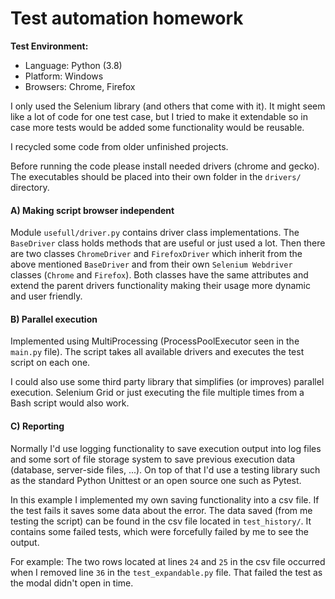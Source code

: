 # Test automation homework

**Test Environment:**

- Language: Python (3.8)
- Platform: Windows
- Browsers: Chrome, Firefox

I only used the Selenium library (and others that come with it). It might seem like a lot of code for one test case, but I 
tried to make it extendable so in case more tests would be added some functionality would be reusable.

I recycled some code from older unfinished projects.

Before running the code please install needed drivers (chrome and gecko). The executables should be placed into their 
own folder in the `drivers/` directory.

#### A) Making script browser independent

Module `usefull/driver.py` contains driver class implementations. The `BaseDriver` class holds methods 
that are useful or just used a lot. Then there are two classes `ChromeDriver` and `FirefoxDriver` which inherit from the
above mentioned `BaseDriver` and from their own `Selenium Webdriver` classes (`Chrome` and `Firefox`). Both classes have the same
attributes and extend the parent drivers functionality making their usage more dynamic and user friendly. 

#### B) Parallel execution

Implemented using MultiProcessing (ProcessPoolExecutor seen in the `main.py` file). The script takes all available 
drivers and executes the test script on each one. 

I could also use some third party library that simplifies (or improves) parallel execution. 
Selenium Grid or just executing the file multiple times from a Bash script would also work.

#### C) Reporting

Normally I'd use logging functionality to save execution output into log files and some sort of file storage system to save
previous execution data (database, server-side files, ...). 
On top of that I'd use a testing library such as the standard Python Unittest or an open source one such as Pytest.

In this example I implemented my own saving functionality into a csv file. If the test fails it saves some data about the error.
The data saved (from me testing the script) can be found in the csv file located in `test_history/`. It contains some
failed tests, which were forcefully failed by me to see the output. 

For example:
The two rows located at lines `24` and `25` in the csv file occurred when I removed line `36` in the `test_expandable.py` file.
That failed the test as the modal didn't open in time.
